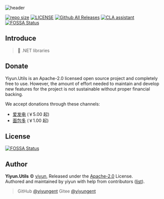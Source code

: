 
![header](https://capsule-render.vercel.app/api?type=waving&color=timeGradient&height=200&section=header&reversal=true&animation=twinkling&fontSize=70&fontAlignY=30&descAlignY=50&text=Yiyun.Utils&desc=🧰%20.NET%20libraries)

[![repo size](https://img.shields.io/github/repo-size/yiyungent/Yiyun.Utils.svg?style=flat)]()
[![LICENSE](https://img.shields.io/github/license/yiyungent/Yiyun.Utils.svg?style=flat)](https://github.com/yiyungent/Yiyun.Utils/blob/master/LICENSE)
[![Github All Releases](https://img.shields.io/github/downloads/yiyungent/Yiyun.Utils/total.svg)](https://hanadigital.github.io/grev/?user=yiyungent&repo=Yiyun.Utils)
[![CLA assistant](https://cla-assistant.io/readme/badge/yiyungent/Yiyun.Utils)](https://cla-assistant.io/yiyungent/Yiyun.Utils)
[![FOSSA Status](https://app.fossa.com/api/projects/git%2Bgithub.com%2Fyiyungent%2FYiyun.Utils.svg?type=shield)](https://app.fossa.com/projects/git%2Bgithub.com%2Fyiyungent%2FYiyun.Utils?ref=badge_shield)


## Introduce

> 🧰 .NET libraries

## Donate

Yiyun.Utils is an Apache-2.0 licensed open source project and completely free to use. However, the amount of effort needed to maintain and develop new features for the project is not sustainable without proper financial backing.

We accept donations through these channels:

- <a href="https://afdian.net/@yiyun" target="_blank">爱发电</a> (￥5.00 起)
- <a href="https://dun.mianbaoduo.com/@yiyun" target="_blank">面包多</a> (￥1.00 起)


## License
[![FOSSA Status](https://app.fossa.com/api/projects/git%2Bgithub.com%2Fyiyungent%2FYiyun.Utils.svg?type=large)](https://app.fossa.com/projects/git%2Bgithub.com%2Fyiyungent%2FYiyun.Utils?ref=badge_large)

## Author

**Yiyun.Utils** © [yiyun](https://github.com/yiyungent), Released under the [Apache-2.0](./LICENSE) License.<br>
Authored and maintained by yiyun with help from contributors ([list](https://github.com/yiyungent/Yiyun.Utils/contributors)).

> GitHub [@yiyungent](https://github.com/yiyungent) Gitee [@yiyungent](https://gitee.com/yiyungent)

<!-- Matomo Image Tracker-->
<img referrerpolicy="no-referrer-when-downgrade" src="https://matomo.moeci.com/matomo.php?idsite=2&amp;rec=1&amp;action_name=GitHub.Yiyun.Utils.README" style="border:0" alt="" />
<!-- End Matomo -->

